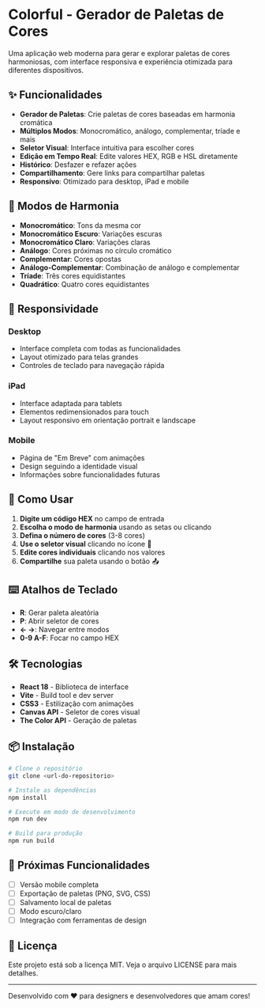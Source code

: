 # Colorful - Gerador de Paletas de Cores

Uma aplicação web moderna para gerar e explorar paletas de cores harmoniosas, com interface responsiva e experiência otimizada para diferentes dispositivos.

## ✨ Funcionalidades

- **Gerador de Paletas**: Crie paletas de cores baseadas em harmonia cromática
- **Múltiplos Modos**: Monocromático, análogo, complementar, tríade e mais
- **Seletor Visual**: Interface intuitiva para escolher cores
- **Edição em Tempo Real**: Edite valores HEX, RGB e HSL diretamente
- **Histórico**: Desfazer e refazer ações
- **Compartilhamento**: Gere links para compartilhar paletas
- **Responsivo**: Otimizado para desktop, iPad e mobile

## 🎨 Modos de Harmonia

- **Monocromático**: Tons da mesma cor
- **Monocromático Escuro**: Variações escuras
- **Monocromático Claro**: Variações claras
- **Análogo**: Cores próximas no círculo cromático
- **Complementar**: Cores opostas
- **Análogo-Complementar**: Combinação de análogo e complementar
- **Tríade**: Três cores equidistantes
- **Quadrático**: Quatro cores equidistantes

## 📱 Responsividade

### Desktop
- Interface completa com todas as funcionalidades
- Layout otimizado para telas grandes
- Controles de teclado para navegação rápida

### iPad
- Interface adaptada para tablets
- Elementos redimensionados para touch
- Layout responsivo em orientação portrait e landscape

### Mobile
- Página de "Em Breve" com animações
- Design seguindo a identidade visual
- Informações sobre funcionalidades futuras

## 🚀 Como Usar

1. **Digite um código HEX** no campo de entrada
2. **Escolha o modo de harmonia** usando as setas ou clicando
3. **Defina o número de cores** (3-8 cores)
4. **Use o seletor visual** clicando no ícone 🎨
5. **Edite cores individuais** clicando nos valores
6. **Compartilhe** sua paleta usando o botão 📤

## ⌨️ Atalhos de Teclado

- **R**: Gerar paleta aleatória
- **P**: Abrir seletor de cores
- **← →**: Navegar entre modos
- **0-9 A-F**: Focar no campo HEX

## 🛠️ Tecnologias

- **React 18** - Biblioteca de interface
- **Vite** - Build tool e dev server
- **CSS3** - Estilização com animações
- **Canvas API** - Seletor de cores visual
- **The Color API** - Geração de paletas

## 📦 Instalação

```bash
# Clone o repositório
git clone <url-do-repositorio>

# Instale as dependências
npm install

# Execute em modo de desenvolvimento
npm run dev

# Build para produção
npm run build
```

## 🎯 Próximas Funcionalidades

- [ ] Versão mobile completa
- [ ] Exportação de paletas (PNG, SVG, CSS)
- [ ] Salvamento local de paletas
- [ ] Modo escuro/claro
- [ ] Integração com ferramentas de design

## 📄 Licença

Este projeto está sob a licença MIT. Veja o arquivo LICENSE para mais detalhes.

---

Desenvolvido com ❤️ para designers e desenvolvedores que amam cores!
